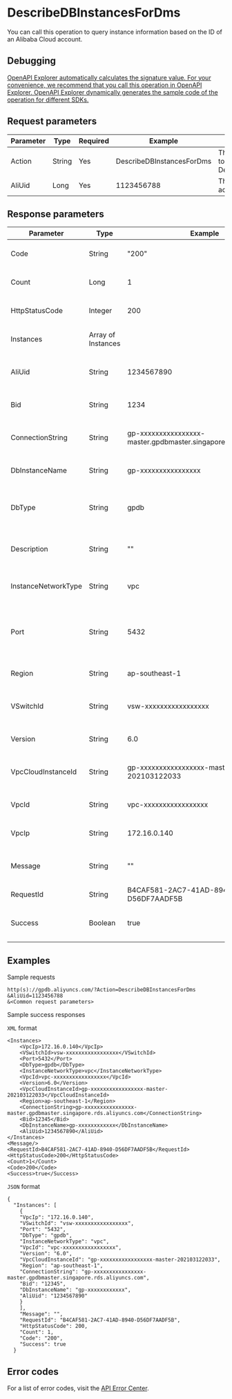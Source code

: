 # DescribeDBInstancesForDms

You can call this operation to query instance information based on the ID of an Alibaba Cloud account.

## Debugging

[OpenAPI Explorer automatically calculates the signature value. For your convenience, we recommend that you call this operation in OpenAPI Explorer. OpenAPI Explorer dynamically generates the sample code of the operation for different SDKs.](https://api.aliyun.com/#product=gpdb&api=DescribeDBInstancesForDms&type=RPC&version=2019-06-20)

## Request parameters

|Parameter|Type|Required|Example|Description|
|---------|----|--------|-------|-----------|
|Action|String|Yes|DescribeDBInstancesForDms|The operation that you want to perform. Set the value to DescribeDBInstancesForDms. |
|AliUid|Long|Yes|1123456788|The ID of the Alibaba Cloud account. |

## Response parameters

|Parameter|Type|Example|Description|
|---------|----|-------|-----------|
|Code|String|"200"|The internal status code. |
|Count|Long|1|The number of instances. |
|HttpStatusCode|Integer|200|The HTTP status code. |
|Instances|Array of Instances| |Details about the instances. |
|AliUid|String|1234567890|The ID of the Alibaba Cloud account. |
|Bid|String|1234|The ID of the account group. |
|ConnectionString|String|gp-xxxxxxxxxxxxxxxx-master.gpdbmaster.singapore.rds.aliyuncs.com|The endpoint of the instance. |
|DbInstanceName|String|gp-xxxxxxxxxxxxxxxx|The ID of the instance. |
|DbType|String|gpdb|The database engine of the instance. |
|Description|String|""|The description of the instance. |
|InstanceNetworkType|String|vpc|The network type of the instance. |
|Port|String|5432|The port number that is used to connect to the database. |
|Region|String|ap-southeast-1|The region ID of the instance. |
|VSwitchId|String|vsw-xxxxxxxxxxxxxxxxx|The vSwitch ID of the instance. |
|Version|String|6.0|The version of the instance. |
|VpcCloudInstanceId|String|gp-xxxxxxxxxxxxxxxxx-master-202103122033|The ID of the VPC-type instance. |
|VpcId|String|vpc-xxxxxxxxxxxxxxxxx|The VPC ID of the instance. |
|VpcIp|String|172.16.0.140|The IP address of the VPC. |
|Message|String|""|The returned error message. |
|RequestId|String|B4CAF581-2AC7-41AD-8940-D56DF7AADF5B|The ID of the request. |
|Success|Boolean|true|Indicates whether the request is successful. |

## Examples

Sample requests

```
http(s)://gpdb.aliyuncs.com/?Action=DescribeDBInstancesForDms
&AliUid=1123456788
&<Common request parameters>
```

Sample success responses

`XML` format

```
<Instances>
    <VpcIp>172.16.0.140</VpcIp>
    <VSwitchId>vsw-xxxxxxxxxxxxxxxxx</VSwitchId>
    <Port>5432</Port>
    <DbType>gpdb</DbType>
    <InstanceNetworkType>vpc</InstanceNetworkType>
    <VpcId>vpc-xxxxxxxxxxxxxxxxx</VpcId>
    <Version>6.0</Version>
    <VpcCloudInstanceId>gp-xxxxxxxxxxxxxxxxx-master-202103122033</VpcCloudInstanceId>
    <Region>ap-southeast-1</Region>
    <ConnectionString>gp-xxxxxxxxxxxxxxxx-master.gpdbmaster.singapore.rds.aliyuncs.com</ConnectionString>
    <Bid>12345</Bid>
    <DbInstanceName>gp-xxxxxxxxxxxx</DbInstanceName>
    <AliUid>1234567890</AliUid>
</Instances>
<Message/>
<RequestId>B4CAF581-2AC7-41AD-8940-D56DF7AADF5B</RequestId>
<HttpStatusCode>200</HttpStatusCode>
<Count>1</Count>
<Code>200</Code>
<Success>true</Success>
```

`JSON` format

```
{
  "Instances": [
    {
    "VpcIp": "172.16.0.140",
    "VSwitchId": "vsw-xxxxxxxxxxxxxxxxx",
    "Port": "5432",
    "DbType": "gpdb",
    "InstanceNetworkType": "vpc",
    "VpcId": "vpc-xxxxxxxxxxxxxxxxx",
    "Version": "6.0",
    "VpcCloudInstanceId": "gp-xxxxxxxxxxxxxxxxx-master-202103122033",
    "Region": "ap-southeast-1",
    "ConnectionString": "gp-xxxxxxxxxxxxxxxx-master.gpdbmaster.singapore.rds.aliyuncs.com",
    "Bid": "12345",
    "DbInstanceName": "gp-xxxxxxxxxxxx",
    "AliUid": "1234567890"
    }
    ],
    "Message": "",
    "RequestId": "B4CAF581-2AC7-41AD-8940-D56DF7AADF5B",
    "HttpStatusCode": 200,
    "Count": 1,
    "Code": "200",
    "Success": true
  }
```

## Error codes

For a list of error codes, visit the [API Error Center](https://error-center.alibabacloud.com/status/product/gpdb).

